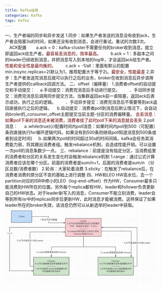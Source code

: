 ```yaml
---
title: Kafka运用
categories: Kafka
tags: Kafka
---
```

 一、生产者端的同步和异步发送
	 1.同步：如果生产者发送的消息没有收到ack，生产者会阻塞3s的时间，如果还没有收到消息，会进行重试。重试的次数3次。
	 　ACK配置
	 　　a.ack = 0：kafka-cluster不需要任何的broker收到消息，就立即返回ack给生产者。<font color="#660000">最容易丢消息的，效率最高。</font>
	 　　b.ack = 1：多副本之间的leader已经收到消息，并把消息写入到本地的log中，才会返回ack给生产者。<font color="#660000">性能和安全性是最均衡的。</font>
	 　　c.ack = -1/all：里面有默认的配置min.insync.replicas=2(默认为1，推荐配置大于等于2)。<font color="#660000">最安全，性能最差</font>
	 2.异步：生产者发送完消息后就可以执行之后的业务，broker在收到消息后异步调用生产者提供的callback回调方法。
 二、offset（偏移量）
	 1.消费者offset的自动提交和手动提交：
	 　a.手动提交：消费完消息后手动进行提交。
	 　　．手动同步提交：消费完消息后调用同步提交方法，当集群返回ack前一直阻塞，返回ack后表示成功，执行之后的逻辑。
	 　　．手动异步提交：消费完消息后不需要等到ack返回直接执行之后的逻辑。
	 　b.自动提交：消费者poll到消息后默认情况下，会自动向broler的_consumer_offset主题提交当前主题-分区的消费偏移量。<font color="#660000">
	 会丢消息：如果poll下来的消息还未被消费，消费者挂了此时poll下来的消息就会丢失</font>
	 2.poll消息：
	 　ａ.while(true){//配置时间内poll消息：如果时间内poll到500（可配置）条则直接执行for循环逻辑代码，如果没有到500条则继续poll知道消息到500条或者到设定时间}
	 　ｂ.如果两次poll的时间超过30s的时间间隔，kafka会任务其消费能力弱，将其踢出消费者组。触发rebalance机制，会造成性能开销。可以设置一次poll的消息条数少一点。
 三、rebalance：前提是没有指定分区，当消费组里的消费者和分区的关系发生变化时会触发rebalance机制
	 1.range：通过公式计算消费者应该在哪个分区。前面的消费者是sum/n+1，后面的消费者是sum/n （分区总数/消费者数）
	 2.轮询：大家轮着消费
	 3.sticky：在触发了rebalance后，在消费者消费的原分区不变的基础上进行调整
 四、HW和LEO
	 HW高水位，去一个partition对应的ISR中修小的LEO（log-end-offset）作为HW，Consumer最多只能消费到HW所在的位置。另外每个replica都有HW，leader和follower负责更新自己的HW状态。对于leader新写入的消息，Consumer不能立刻消费，leader会等到所有isr中的replicas同步后更新HW，此时消息才能被消费。这样保证了如果leader所在的broker失效，该消息仍然可以从新选举的leader中获取。
![](/images/zookeeper主从数据同步.jpg)
